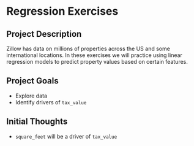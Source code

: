 # Regression Exercises

## Project Description
Zillow has data on millions of properties across the US and some international locations. In these exercises we will practice using linear regression models to predict property values based on certain features.

## Project Goals
* Explore data 
* Identify drivers of ```tax_value```

## Initial Thoughts
* ```square_feet``` will be a driver of ```tax_value```